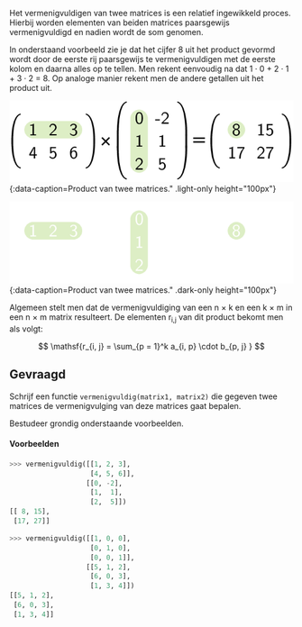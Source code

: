 Het vermenigvuldigen van twee matrices is een relatief ingewikkeld proces. Hierbij worden elementen van beiden matrices paarsgewijs vermenigvuldigd en nadien wordt de som genomen. 

In onderstaand voorbeeld zie je dat het cijfer 8 uit het product gevormd wordt door de eerste rij paarsgewijs te vermenigvuldigen met de eerste kolom en daarna alles op te tellen. Men rekent eenvoudig na dat 1 · 0 + 2 · 1 + 3 · 2 = 8. Op analoge manier rekent men de andere getallen uit het product uit.

![Product van twee matrices.](media/image.png "Product van twee matrices."){:data-caption=Product van twee matrices." .light-only height="100px"}

![Product van twee matrices.](media/image_dark.png "Product van twee matrices."){:data-caption=Product van twee matrices." .dark-only height="100px"}

Algemeen stelt men dat de vermenigvuldiging van een n × k en een k × m in een n × m  matrix resulteert. De elementen r<sub>i,j</sub> van dit product bekomt men als volgt:

$$
\mathsf{r_{i, j} = \sum_{p = 1}^k a_{i, p} \cdot b_{p, j} }
$$


## Gevraagd
Schrijf een functie `vermenigvuldig(matrix1, matrix2)` die gegeven twee matrices de vermenigvulging van deze matrices gaat bepalen.

Bestudeer grondig onderstaande voorbeelden.

#### Voorbeelden

```python
>>> vermenigvuldig([[1, 2, 3], 
                    [4, 5, 6]],
                   [[0, -2], 
                    [1,  1],
                    [2,  5]])
[[ 8, 15],
 [17, 27]]
```

```python
>>> vermenigvuldig([[1, 0, 0], 
                    [0, 1, 0],
                    [0, 0, 1]],
                   [[5, 1, 2], 
                    [6, 0, 3],
                    [1, 3, 4]])
[[5, 1, 2], 
 [6, 0, 3],
 [1, 3, 4]]
```